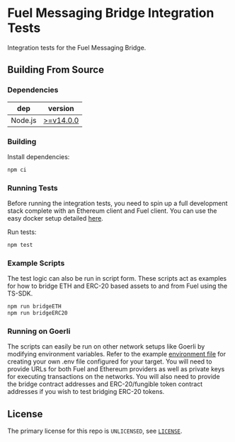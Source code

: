 # Fuel Messaging Bridge Integration Tests

Integration tests for the Fuel Messaging Bridge.

## Building From Source

### Dependencies

| dep     | version                                                  |
| ------- | -------------------------------------------------------- |
| Node.js | [>=v14.0.0](https://nodejs.org/en/blog/release/v14.0.0/) |

### Building

Install dependencies:

```sh
npm ci
```

### Running Tests

Before running the integration tests, you need to spin up a full development stack complete with an Ethereum client and Fuel client. You can use the easy docker setup detailed [here](https://github.com/FuelLabs/fuel-dev-env/tree/v0.1.0-beta.3).

Run tests:

```sh
npm test
```

### Example Scripts

The test logic can also be run in script form. These scripts act as examples for how to bridge ETH and ERC-20 based assets to and from Fuel using the TS-SDK.

```sh
npm run bridgeETH
npm run bridgeERC20
```

### Running on Goerli

The scripts can easily be run on other network setups like Goerli by modifying environment variables. Refer to the example [environment file](./.env.example) for creating your own .env file configured for your target. You will need to provide URLs for both Fuel and Ethereum providers as well as private keys for executing transactions on the networks. You will also need to provide the bridge contract addresses and ERC-20/fungible token contract addresses if you wish to test bridging ERC-20 tokens.

## License

The primary license for this repo is `UNLICENSED`, see [`LICENSE`](./LICENSE).
